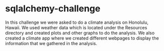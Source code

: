 # sqlalchemy-challenge
In this challenge we were asked to do a climate analysis on Honolulu, Hawaii. We used weather data which is located under the Resources directory and created plots and other graphs to do the analysis.
We also created a climate app where we created different webpages to display the information that we gathered in the analysis. 
